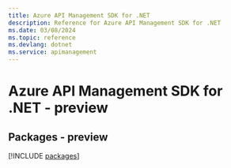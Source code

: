 ```yaml
---
title: Azure API Management SDK for .NET
description: Reference for Azure API Management SDK for .NET
ms.date: 03/08/2024
ms.topic: reference
ms.devlang: dotnet
ms.service: apimanagement
---
```

# Azure API Management SDK for .NET - preview
## Packages - preview
[!INCLUDE [packages](api-management-index.md)]